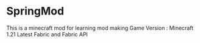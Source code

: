 # SpringMod
This is a minecraft mod for learning mod making
Game Version : 
Minecraft 1.21 
Latest Fabric and Fabric API
